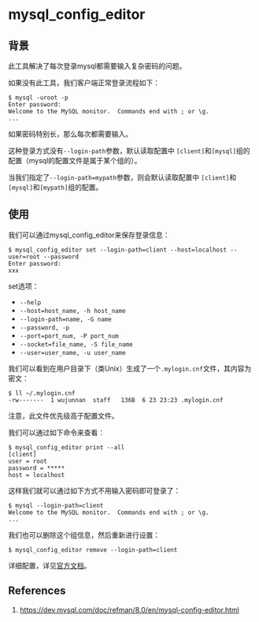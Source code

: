 # mysql_config_editor

## 背景

此工具解决了每次登录mysql都需要输入复杂密码的问题。

如果没有此工具，我们客户端正常登录流程如下：

```
$ mysql -uroot -p
Enter password:
Welcome to the MySQL monitor.  Commands end with ; or \g.
...
```

如果密码特别长，那么每次都需要输入。

这种登录方式没有`--login-path`参数，默认读取配置中 `[client]`和`[mysql]`组的配置（mysql的配置文件是属于某个组的）。

当我们指定了`--login-path=mypath`参数，则会默认读取配置中 `[client]`和`[mysql]`和`[mypath]`组的配置。

## 使用

我们可以通过mysql_config_editor来保存登录信息：

```
$ mysql_config_editor set --login-path=client --host=localhost --user=root --password
Enter password:
xxx
```

set选项：

- `--help`
- `--host=host_name, -h host_name`
- `--login-path=name, -G name`
- `--password, -p`
- `--port=port_num, -P port_num`
- `--socket=file_name, -S file_name`
- `--user=user_name, -u user_name`

我们可以看到在用户目录下（类Unix）生成了一个`.mylogin.cnf`文件，其内容为密文：

```
$ ll ~/.mylogin.cnf
-rw-------  1 wujunnan  staff   136B  6 23 23:23 .mylogin.cnf
```

注意，此文件优先级高于配置文件。

我们可以通过如下命令来查看：

```
$ mysql_config_editor print --all
[client]
user = root
password = *****
host = localhost
```

这样我们就可以通过如下方式不用输入密码即可登录了：

```
$ mysql --login-path=client
Welcome to the MySQL monitor.  Commands end with ; or \g.
...
```

我们也可以删除这个组信息，然后重新进行设置：

```
$ mysql_config_editor remove --login-path=client
```

详细配置，详见[官方文档](https://dev.mysql.com/doc/refman/8.0/en/mysql-config-editor.html)。

## References

1. https://dev.mysql.com/doc/refman/8.0/en/mysql-config-editor.html



